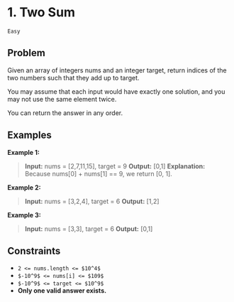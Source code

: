 # 1. Two Sum

`Easy`

## Problem

Given an array of integers nums and an integer target, return indices of the two numbers such that they add up to target.

You may assume that each input would have exactly one solution, and you may not use the same element twice.

You can return the answer in any order.
 
## Examples

**Example 1:**

> **Input:** nums = [2,7,11,15], target = 9
> **Output:** [0,1]
> **Explanation:** Because nums[0] + nums[1] == 9, we return [0, 1].

**Example 2:**

> **Input:** nums = [3,2,4], target = 6
> **Output:** [1,2]

**Example 3:**

> **Input:** nums = [3,3], target = 6
> **Output:** [0,1]

## Constraints

- `2 <= nums.length <= $10^4$`
- `$-10^9$ <= nums[i] <= $109$`
- `$-10^9$ <= target <= $10^9$`
- **Only one valid answer exists.**
